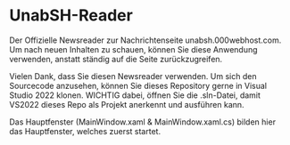 # UnabSH-Reader
Der Offizielle Newsreader zur Nachrichtenseite unabsh.000webhost.com. Um nach neuen Inhalten zu schauen, können Sie diese Anwendung verwenden, anstatt ständig auf die Seite zurückzugreifen.

Vielen Dank, dass Sie diesen Newsreader verwenden.
Um sich den Sourcecode anzusehen, können Sie dieses Repository gerne in Visual Studio 2022 klonen. WICHTIG dabei, öffnen Sie die .sln-Datei, damit
VS2022 dieses Repo als Projekt anerkennt und ausführen kann.

Das Hauptfenster (MainWindow.xaml & MainWindow.xaml.cs) bilden hier das Hauptfenster, welches zuerst startet.
